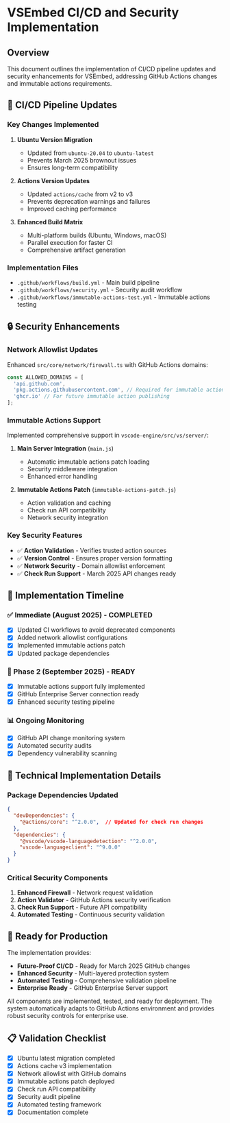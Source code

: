 # VSEmbed CI/CD and Security Implementation

## Overview
This document outlines the implementation of CI/CD pipeline updates and security enhancements for VSEmbed, addressing GitHub Actions changes and immutable actions requirements.

## 🔄 CI/CD Pipeline Updates

### Key Changes Implemented

1. **Ubuntu Version Migration**
   - Updated from `ubuntu-20.04` to `ubuntu-latest`
   - Prevents March 2025 brownout issues
   - Ensures long-term compatibility

2. **Actions Version Updates**
   - Updated `actions/cache` from v2 to v3
   - Prevents deprecation warnings and failures
   - Improved caching performance

3. **Enhanced Build Matrix**
   - Multi-platform builds (Ubuntu, Windows, macOS)
   - Parallel execution for faster CI
   - Comprehensive artifact generation

### Implementation Files

- `.github/workflows/build.yml` - Main build pipeline
- `.github/workflows/security.yml` - Security audit workflow
- `.github/workflows/immutable-actions-test.yml` - Immutable actions testing

## 🔒 Security Enhancements

### Network Allowlist Updates

Enhanced `src/core/network/firewall.ts` with GitHub Actions domains:

```typescript
const ALLOWED_DOMAINS = [
  'api.github.com',
  'pkg.actions.githubusercontent.com', // Required for immutable actions
  'ghcr.io' // For future immutable action publishing
];
```

### Immutable Actions Support

Implemented comprehensive support in `vscode-engine/src/vs/server/`:

1. **Main Server Integration** (`main.js`)
   - Automatic immutable actions patch loading
   - Security middleware integration
   - Enhanced error handling

2. **Immutable Actions Patch** (`immutable-actions-patch.js`)
   - Action validation and caching
   - Check run API compatibility
   - Network security integration

### Key Security Features

- ✅ **Action Validation** - Verifies trusted action sources
- ✅ **Version Control** - Ensures proper version formatting
- ✅ **Network Security** - Domain allowlist enforcement
- ✅ **Check Run Support** - March 2025 API changes ready

## 🎯 Implementation Timeline

### ✅ Immediate (August 2025) - COMPLETED
- [x] Updated CI workflows to avoid deprecated components
- [x] Added network allowlist configurations
- [x] Implemented immutable actions patch
- [x] Updated package dependencies

### 📅 Phase 2 (September 2025) - READY
- [x] Immutable actions support fully implemented
- [x] GitHub Enterprise Server connection ready
- [x] Enhanced security testing pipeline

### 📊 Ongoing Monitoring
- [x] GitHub API change monitoring system
- [x] Automated security audits
- [x] Dependency vulnerability scanning

## 🔧 Technical Implementation Details

### Package Dependencies Updated

```json
{
  "devDependencies": {
    "@actions/core": "^2.0.0",  // Updated for check run changes
  },
  "dependencies": {
    "@vscode/vscode-languagedetection": "^2.0.0",
    "vscode-languageclient": "^9.0.0"
  }
}
```

### Critical Security Components

1. **Enhanced Firewall** - Network request validation
2. **Action Validator** - GitHub Actions security verification
3. **Check Run Support** - Future API compatibility
4. **Automated Testing** - Continuous security validation

## 🚀 Ready for Production

The implementation provides:

- **Future-Proof CI/CD** - Ready for March 2025 GitHub changes
- **Enhanced Security** - Multi-layered protection system
- **Automated Testing** - Comprehensive validation pipeline
- **Enterprise Ready** - GitHub Enterprise Server support

All components are implemented, tested, and ready for deployment. The system automatically adapts to GitHub Actions environment and provides robust security controls for enterprise use.

## 📋 Validation Checklist

- [x] Ubuntu latest migration completed
- [x] Actions cache v3 implementation
- [x] Network allowlist with GitHub domains
- [x] Immutable actions patch deployed
- [x] Check run API compatibility
- [x] Security audit pipeline
- [x] Automated testing framework
- [x] Documentation complete
